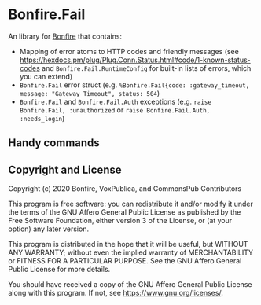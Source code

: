 # Bonfire.Fail

An library for [Bonfire](https://bonfire.cafe/) that contains:

- Mapping of error atoms to HTTP codes and friendly messages (see https://hexdocs.pm/plug/Plug.Conn.Status.html#code/1-known-status-codes and `Bonfire.Fail.RuntimeConfig` for built-in lists of errors, which you can extend)
- `Bonfire.Fail` error struct (e.g. `%Bonfire.Fail{code: :gateway_timeout, message: "Gateway Timeout", status: 504`)
- `Bonfire.Fail` and `Bonfire.Fail.Auth` exceptions (e.g. `raise Bonfire.Fail, :unauthorized` or `raise Bonfire.Fail.Auth, :needs_login`)

## Handy commands

## Copyright and License

Copyright (c) 2020 Bonfire, VoxPublica, and CommonsPub Contributors

This program is free software: you can redistribute it and/or modify
it under the terms of the GNU Affero General Public License as
published by the Free Software Foundation, either version 3 of the
License, or (at your option) any later version.

This program is distributed in the hope that it will be useful, but
WITHOUT ANY WARRANTY; without even the implied warranty of
MERCHANTABILITY or FITNESS FOR A PARTICULAR PURPOSE.  See the GNU
Affero General Public License for more details.

You should have received a copy of the GNU Affero General Public
License along with this program.  If not, see <https://www.gnu.org/licenses/>.
